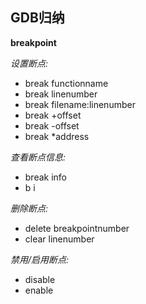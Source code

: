 ## GDB归纳

__breakpoint__

*设置断点:*
* break functionname
* break linenumber
* break filename:linenumber
* break +offset
* break -offset
* break *address

*查看断点信息:*
* break info
* b i

*删除断点:*
* delete breakpointnumber
* clear linenumber

*禁用/启用断点:*
* disable 
* enable

